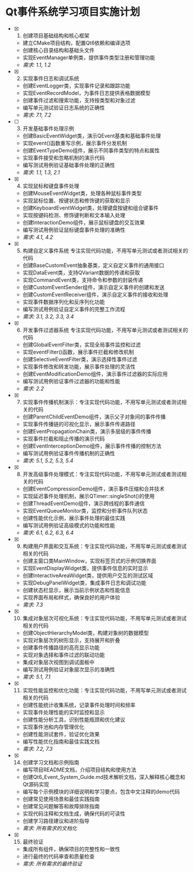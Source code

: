# Qt事件系统学习项目实施计划

- [x] 1. 创建项目基础结构和核心框架
  - 建立CMake项目结构，配置Qt6依赖和编译选项
  - 创建核心目录结构和基础头文件
  - 实现EventManager单例类，提供事件类型注册和管理功能
  - _需求: 1.1, 1.2_

- [x] 2. 实现事件日志和调试系统
  - 创建EventLogger类，实现事件记录和跟踪功能
  - 实现EventRecordModel，为事件日志提供表格数据模型
  - 创建事件过滤和搜索功能，支持按类型和对象过滤
  - 编写单元测试验证日志系统的正确性
  - _需求: 7.1, 7.2_

- [ ] 3. 开发基础事件处理示例
  - 创建BasicEventWidget类，演示QEvent基类和基础事件处理
  - 实现event()函数重写示例，展示事件分发机制
  - 创建EventTypeDemo组件，展示不同事件类型的特点和属性
  - 实现事件接受和忽略机制的演示代码
  - 编写测试用例验证基础事件处理的正确性
  - _需求: 1.1, 1.3, 2.1_

- [x] 4. 实现鼠标和键盘事件处理
  - 创建MouseEventWidget类，处理各种鼠标事件类型
  - 实现鼠标位置、按键状态和修饰键的获取和显示
  - 创建KeyboardEventWidget类，处理键盘按键和组合键事件
  - 实现按键码检测、修饰键判断和文本输入处理
  - 创建InteractionDemo组件，展示鼠标键盘的交互效果
  - 编写测试用例验证鼠标键盘事件处理的准确性
  - _需求: 4.1, 4.2_

- [x] 5. 构建自定义事件系统
    专注实现代码功能，不用写单元测试或者测试相关的代码
  - 创建BaseCustomEvent抽象基类，定义自定义事件的通用接口
  - 实现DataEvent类，支持QVariant数据的传递和获取
  - 实现CommandEvent类，支持命令和参数的封装传递
  - 创建CustomEventSender组件，演示自定义事件的创建和发送
  - 创建CustomEventReceiver组件，演示自定义事件的接收和处理
  - 实现事件数据序列化和反序列化功能
  - 编写测试用例验证自定义事件的完整工作流程
  - _需求: 3.1, 3.2, 3.3, 3.4_

- [x] 6. 开发事件过滤器系统
    专注实现代码功能，不用写单元测试或者测试相关的代码
  - 创建GlobalEventFilter类，实现全局事件监控和过滤
  - 实现eventFilter()函数，展示事件拦截和修改机制
  - 创建SelectiveEventFilter类，演示选择性事件过滤
  - 实现事件修改和转发功能，展示事件处理的灵活性
  - 创建EventModificationDemo组件，演示事件过滤器的实际应用
  - 编写测试用例验证事件过滤器的功能和性能
  - _需求: 2.2_

- [x] 7. 实现事件传播机制演示：专注实现代码功能，不用写单元测试或者测试相关的代码
  - 创建ParentChildEventDemo组件，演示父子对象间的事件传播
  - 实现事件传播链的可视化显示，展示事件传递路径
  - 创建EventPropagationChain类，演示多层级的事件传播
  - 实现事件拦截和阻止传播的演示代码
  - 创建EventInterceptionDemo组件，展示事件传播的控制方法
  - 编写测试用例验证事件传播机制的正确性
  - _需求: 5.1, 5.2, 5.3, 5.4_

- [x] 8. 开发高级事件处理模式：专注实现代码功能，不用写单元测试或者测试相关的代码
  - 创建EventCompressionDemo组件，演示事件压缩和合并技术
  - 实现延迟事件处理机制，展示QTimer::singleShot()的使用
  - 创建ThreadEventDemo组件，演示跨线程的事件通信
  - 实现EventQueueMonitor类，监控和分析事件队列状态
  - 创建性能优化示例，展示事件处理的最佳实践
  - 编写测试用例验证高级模式的功能和性能
  - _需求: 6.1, 6.2, 6.3, 6.4_

- [x] 9. 构建用户界面和交互系统：专注实现代码功能，不用写单元测试或者测试相关的代码
  - 创建主窗口类MainWindow，实现标签页式的示例切换界面
  - 实现EventDisplayWidget类，提供事件信息的实时显示
  - 创建InteractiveAreaWidget类，提供用户交互的测试区域
  - 实现DebugPanelWidget类，集成事件日志和调试功能
  - 创建状态栏显示，展示当前示例状态和性能信息
  - 实现界面布局和样式，确保良好的用户体验
  - _需求: 7.3_

- [x] 10. 集成对象层次可视化系统：专注实现代码功能，不用写单元测试或者测试相关的代码
  - 创建ObjectHierarchyModel类，构建对象树的数据模型
  - 实现对象层次的树形显示，支持展开和折叠
  - 创建事件传播路径的高亮显示功能
  - 实现对象选择和事件过滤的联动功能
  - 集成对象层次视图到调试面板中
  - 编写测试用例验证对象层次显示的准确性
  - _需求: 5.1, 7.1_

- [x] 11. 实现性能监控和优化功能：专注实现代码功能，不用写单元测试或者测试相关的代码
  - 创建性能统计收集系统，记录事件处理时间和频率
  - 实现事件处理性能的实时监控和显示
  - 创建性能分析工具，识别性能瓶颈和优化建议
  - 实现事件池和内存管理优化
  - 创建性能测试套件，验证优化效果
  - 编写性能优化指南和最佳实践文档
  - _需求: 7.2, 7.3_

- [x] 14. 创建学习文档和示例指南
  - 编写项目README文档，介绍项目结构和使用方法
  - 创建Qt6_Event_System_Guide.md技术解析文档，深入解释核心概念和Qt源码实现
  - 编写每个示例模块的详细说明和学习要点，包含中文注释的demo代码
  - 创建常见使用场景和最佳实践指南
  - 创建常见问题解答和故障排除指南
  - 实现代码注释和文档生成，确保代码的可读性
  - 创建学习路径建议和进阶指导
  - _需求: 所有需求的文档化_

- [x] 15. 最终验证
  - 集成所有组件，确保项目的完整性和一致性
  - 进行最终的代码审查和质量检查
  - _需求: 所有需求的最终验证_